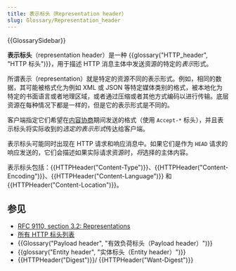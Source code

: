 ```yaml
---
title: 表示标头（Representation header）
slug: Glossary/Representation_header
---
```


{{GlossarySidebar}}

**表示标头**（representation header）是一种 {{glossary("HTTP_header", "HTTP 标头")}}，用于描述 HTTP 消息主体中发送资源的特定的*表示*形式。

所谓表示（representation）就是特定的资源不同的表示形式。例如，相同的数据，其可能被格式化为例如 XML 或 JSON 等特定媒体类别的格式，被本地化为特定的书面语言或者地理区域，或者通过压缩或者其他方式编码以进行传输。底层资源在每种情况下都是一样的，但是它的表示形式是不同的。

客户端指定它们希望在[内容协商](/zh-CN/docs/Web/HTTP/Content_negotiation)期间发送的格式（使用 `Accept-*` 标头），并且表示标头将实际收到的*选定的表示形式*传达给客户端。

表示标头可能同时出现在 HTTP 请求和响应消息中。如果它们是作为 `HEAD` 请求的响应发送的，它们会描述如果实际请求资源时，*将*选择的主体内容。

表示标头包括：{{HTTPHeader("Content-Type")}}、{{HTTPHeader("Content-Encoding")}}、{{HTTPHeader("Content-Language")}} 和 {{HTTPHeader("Content-Location")}}。

## 参见

- [RFC 9110, section 3.2: Representations](https://httpwg.org/specs/rfc9110.html#representations)
- [所有 HTTP 标头列表](/zh-CN/docs/Web/HTTP/Headers)
- {{Glossary("Payload header", "有效负荷标头（Payload header）")}}
- {{glossary("Entity header", "实体标头（Entity header）")}}
- {{HTTPHeader("Digest")}}/ {{HTTPHeader("Want-Digest")}}
